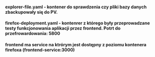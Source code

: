 #### explorer-file.yaml - kontener do sprawdzenia czy pliki bazy danych zbackupowały się do PV.

#### firefox-deployment.yaml - kontenrer z którego były przeprowadzane testy funkcjonowania aplikacji przez frontend. Potrt do przefrowardowania: 5800

#### frontend ma service na ktrórym jest dostępny z poziomu kontenera firefoxa (frontend-service:3000)